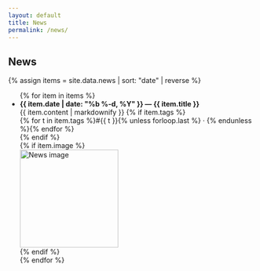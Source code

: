 ```yaml
---
layout: default
title: News
permalink: /news/
---
```


<section class="container mt-5">
  <h1 class="mb-4">News</h1>

  {% assign items = site.data.news | sort: "date" | reverse %}
  <ul class="list-unstyled">
    {% for item in items %}
      <li class="mb-4 d-flex justify-content-between align-items-start">
        <div class="me-3" style="flex:1">
          <strong>
            {{ item.date | date: "%b %-d, %Y" }} — {{ item.title }}
          </strong><br>
          {{ item.content | markdownify }}
          {% if item.tags %}
            <div class="mt-1 small text-muted">
              {% for t in item.tags %}#{{ t }}{% unless forloop.last %} · {% endunless %}{% endfor %}
            </div>
          {% endif %}
        </div>
        {% if item.image %}
          <div style="flex:0 0 200px">
            <img src="{{ item.image }}" alt="News image" style="width:200px; height:auto; object-fit:cover;">
          </div>
        {% endif %}
      </li>
    {% endfor %}
  </ul>
</section>
